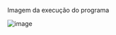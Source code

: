 Imagem da execução do programa

![image](https://github.com/Nick0lasP/AtividadesCG/assets/129806500/1f80faba-9c83-48bf-a45e-78873b878515)
